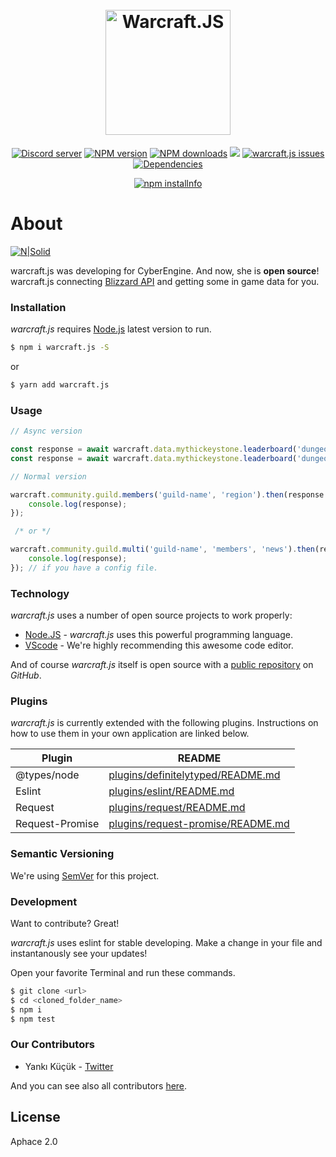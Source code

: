 <h1 align="center">
  <br>
  <a href="https://discordapp.com"><img src="https://image.ibb.co/mXW9GK/qGA4dq.png" alt="Warcraft.JS" width="200"></a>
  <br />
</h1>
<p align="center">
    <a href="https://discord.gg/P5aGjQC"><img src="https://discordapp.com/api/guilds/476570288285548545/embed.png" alt="Discord server" /></a>
    <a href="https://www.npmjs.com/package/warcraft.js"><img src="https://img.shields.io/npm/v/warcraft.js.svg?maxAge=3600" alt="NPM version" /></a>
    <a href="https://www.npmjs.com/package/warcraft.js"><img src="https://img.shields.io/npm/dt/warcraft.js.svg?maxAge=3600" alt="NPM downloads" /></a>
    <a href="https://www.codacy.com/project/kendinikertenkelebek/warcraft.js/dashboard?utm_source=github.com&amp;utm_medium=referral&amp;utm_content=kendinikertenkelebek/warcraft.js&amp;utm_campaign=Badge_Grade_Dashboard"><img src="https://api.codacy.com/project/badge/Grade/58c302f9bf2e4bc0be8915a4579423fa"/></a>
    <a href="https://github.com/kendinikertenkelebek/warcraft.js/issues"><img src="https://img.shields.io/github/issues/kendinikertenkelebek/warcraft.js.svg" alt="warcraft.js issues"></a>
    <a href="https://david-dm.org/kendinikertenkelebek/warcraft.js"><img src="https://david-dm.org/kendinikertenkelebek/warcraft.js/status.svg?maxAge=3600" alt="Dependencies" /></a>
  </p>
<p align="center">
  <a href="https://nodei.co/npm/warcraft.js/"><img src="https://nodei.co/npm/warcraft.js.png?downloads=true&downloadRank=true&stars=true" alt="npm installnfo" /></a>
</p>

# About

[![N|Solid](https://cldup.com/dTxpPi9lDf.thumb.png)](https://nodesource.com/products/nsolid)

warcraft.js was developing for CyberEngine. And now, she is **open source**! warcraft.js connecting [Blizzard API][blizzardapi] and getting some in game data for you.

### Installation

_warcraft.js_ requires [Node.js](https://nodejs.org/dist/latest) latest version to run.

```sh
$ npm i warcraft.js -S
```

or

```sh
$ yarn add warcraft.js
```

### Usage

```js
// Async version

const response = await warcraft.data.mythickeystone.leaderboard('dungeon-name', 'realm', 'region', 'period');
const response = await warcraft.data.mythickeystone.leaderboard('dungeon-name');

// Normal version

warcraft.community.guild.members('guild-name', 'region').then(response => {
    console.log(response);
});

 /* or */

warcraft.community.guild.multi('guild-name', 'members', 'news').then(response => {
    console.log(response);
}); // if you have a config file.
```

### Technology

_warcraft.js_ uses a number of open source projects to work properly:

- [Node.JS] - _warcraft.js_ uses this powerful programming language.
- [VScode] - We're highly recommending this awesome code editor.

And of course _warcraft.js_ itself is open source with a [public repository][repository] on _GitHub_.

### Plugins

_warcraft.js_ is currently extended with the following plugins. Instructions on how to use them in your own application are linked below.

| Plugin          | README                                     |
| --------------- | ------------------------------------------ |
| @types/node     | [plugins/definitelytyped/README.md][pldt]  |
| Eslint          | [plugins/eslint/README.md][plge]           |
| Request         | [plugins/request/README.md][plgr]          |
| Request-Promise | [plugins/request-promise/README.md][plgrp] |

### Semantic Versioning

We're using [SemVer][semver] for this project.

### Development

Want to contribute? Great!

_warcraft.js_ uses eslint for stable developing.
Make a change in your file and instantanously see your updates!

Open your favorite Terminal and run these commands.

```sh
$ git clone <url>
$ cd <cloned_folder_name>
$ npm i
$ npm test
```

### Our Contributors

- Yankı Küçük - [Twitter][yk]

And you can see also all contributors [here][contributors].

[blizzardapi]: https://dev.battle.net/io-docs
[node.js]: http://nodejs.org
[vscode]: https://code.visualstudio.com/insiders/
[repository]: https://github.com/kendinikertenkelebek/warcraft.js
[pldt]: https://github.com/DefinitelyTyped/DefinitelyTyped/blob/master/README.md
[plge]: https://github.com/eslint/eslint/blob/master/README.md
[plgr]: https://github.com/request/request/blob/master/README.md
[plgrp]: https://github.com/request/request-promise/blob/master/README.md
[semver]: https://semver.org
[yk]: https://twitter.com/seviyorumstop
[contributors]: https://github.com/kendinikertenkelebek/Cyberflake/graphs/contributors

## License

Aphace 2.0
